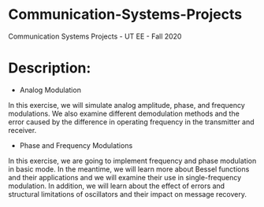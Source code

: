# Communication-Systems-Projects
Communication Systems Projects - UT EE - Fall 2020 
# Description:
- Analog Modulation

In this exercise, we will simulate analog amplitude, phase, and frequency modulations. We also examine different demodulation methods and the error caused by the difference in operating frequency in the transmitter and receiver.
- Phase and Frequency Modulations

In this exercise, we are going to implement frequency and phase modulation in basic mode. In the meantime, we will learn more about Bessel functions and their applications and we will examine their use in single-frequency modulation. In addition, we will learn about the effect of errors and structural limitations of oscillators and their impact on message recovery.
